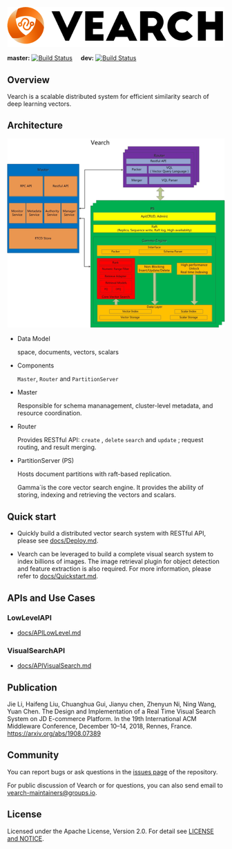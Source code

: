 <div align="center">
  <img src="docs/img/vearch_logo.png">
</div>

**master:** [![Build Status](https://travis-ci.org/vearch/vearch.svg?branch=master)](https://travis-ci.org/vearch/vearch)  &nbsp;&nbsp;&nbsp; **dev:** [![Build Status](https://travis-ci.org/vearch/vearch.svg?branch=dev)](https://travis-ci.org/vearch/vearch)
## Overview

Vearch is a scalable distributed system for efficient similarity search of deep learning vectors. 


## Architecture

![arc](docs/img/VearchArch.jpg)

* Data Model

  space, documents, vectors, scalars

* Components

  `Master`, `Router` and `PartitionServer` 

* Master 

  Responsible for schema mananagement, cluster-level metadata, and resource coordination. 
  
* Router

  Provides RESTful API: `create`  , `delete`  `search` and `update` ; request routing, and result merging. 

* PartitionServer (PS)

  Hosts document partitions with raft-based replication.

  Gamma`is the core vector search engine. It provides the ability of storing, indexing and retrieving the vectors and scalars.


## Quick start

* Quickly build a distributed vector search system with RESTful API, please see [docs/Deploy.md](docs/Deploy.md).


* Vearch can be leveraged to build a complete visual search system to index billions of images. The image retrieval plugin for object detection and feature extraction is also required. For more information, please refer to [docs/Quickstart.md](docs/Quickstart.md).


## APIs and Use Cases


### LowLevelAPI
* [docs/APILowLevel.md](docs/APILowLevel.md)


### VisualSearchAPI
* [docs/APIVisualSearch.md](docs/APIVisualSearch.md)


## Publication
Jie Li, Haifeng Liu, Chuanghua Gui, Jianyu chen, Zhenyun Ni, Ning Wang, Yuan Chen. The Design and Implementation of a Real Time Visual Search System on JD E-commerce Platform. In the 19th International ACM Middleware Conference, December 10–14, 2018, Rennes, France. https://arxiv.org/abs/1908.07389


## Community
You can report bugs or ask questions in the [issues page](https://github.com/vearch/vearch/issues) of the repository.

For public discussion of Vearch or for questions, you can also send email to vearch-maintainers@groups.io.


## License
Licensed under the Apache License, Version 2.0. For detail see [LICENSE and NOTICE](https://github.com/vearch/vearch/blob/master/LICENSE).
